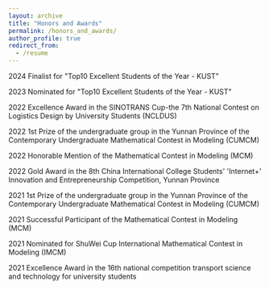 ```yaml
---
layout: archive
title: "Honors and Awards"
permalink: /honors_and_awards/
author_profile: true
redirect_from:
  - /resume
---
```

2024 Finalist for "Top10 Excellent Students of the Year - KUST"

2023 Nominated for "Top10 Excellent Students of the Year - KUST"

2022 Excellence Award in the SINOTRANS Cup-the 7th National Contest on Logistics Design by University Students (NCLDUS)

2022 1st Prize of the undergraduate group in the Yunnan Province of the Contemporary Undergraduate Mathematical Contest in Modeling (CUMCM)

2022 Honorable Mention of the Mathematical Contest in Modeling (MCM)

2022 Gold Award in the 8th China International College Students' 'Internet+' Innovation and Entrepreneurship Competition, Yunnan Province

2021 1st Prize of the undergraduate group in the Yunnan Province of the Contemporary Undergraduate Mathematical Contest in Modeling (CUMCM)

2021 Successful Participant of the Mathematical Contest in Modeling (MCM)

2021 Nominated for ShuWei Cup International Mathematical Contest in Modeling (IMCM)

2021 Excellence Award in the 16th national competition transport science and technology for university students
